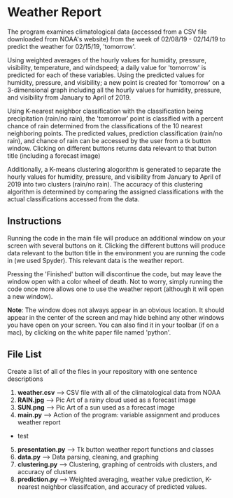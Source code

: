 # Weather Report 

  The program examines climatological data (accessed from a CSV file downloaded from NOAA's website) from the week of 02/08/19 - 02/14/19 to predict the weather for 02/15/19, 'tomorrow'. 
  
  Using weighted averages of the hourly values for humidity, pressure, visibility, temperature, and windspeed; a daily value for 'tomorrow' is predicted for each of these variables. Using the predicted values for humidity, pressure, and visibility; a new point is created for 'tomorrow' on a 3-dimensional graph including all the hourly values for humidity, pressure, and visibility from January to April of 2019. 
  
  Using K-nearest neighbor classification with the classification being precipitation (rain/no rain), the 'tomorrow' point is classified with a percent chance of rain determined from the classifications of the 10 nearest neighboring points. The predicted values, prediction classification (rain/no rain), and chance of rain can be accessed by the user from a tk button window. Clicking on different buttons returns data relevant to that button title (including a forecast image)
  
  Additionally, a K-means clustering alogorithm is generated to separate the hourly values for humidity, pressure, and visibility from January to April of 2019 into two clusters (rain/no rain). The accuracy of this clustering algorithm is determined by comparing the assigned classifications with the actual classifications accessed from the data. 

## Instructions

Running the code in the main file will produce an additional window on your screen with several buttons on it. Clicking the different buttons will produce data relevant to the button title in the environment you are running the code in (we used Spyder). This relevant data is the weather report. 

Pressing the 'Finished' button will discontinue the code, but may leave the window open with a color wheel of death. Not to worry, simply running the code once more allows one to use the weather report (although it will open a new window).

**Note**: The window does not always appear in an obvious location. It should appear in the center of the screen and may hide behind any other windows you have open on your screen. You can also find it in your toolbar (if on a mac), by clicking on the white paper file named 'python'. 

## File List

Create a list of all of the files in your repository with one sentence descriptions

1. **weather.csv**  -->  CSV file with all of the climatological data from NOAA
2. **RAIN.jpg**  -->  Pic Art of a rainy cloud used as a forecast image
3. **SUN.png**  -->  Pic Art of a sun used as a forecast image
4. **main.py**  -->  Action of the program: variable assignment and produces weather report
- test
5. **presentation.py**  -->  Tk button weather report functions and classes
6. **data.py**  -->  Data parsing, cleaning, and graphing
7. **clustering.py**  -->  Clustering, graphing of centroids with clusters, and accuracy of clusters
8. **prediction.py**  -->  Weighted averaging, weather value prediction, K-nearest neighbor classifcation, and accuracy of predicted values. 

